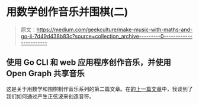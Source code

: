 # 用数学创作音乐并围棋(二)

> 原文：<https://medium.com/geekculture/make-music-with-maths-and-go-ii-7d49d438b83c?source=collection_archive---------0----------------------->

## 使用 Go CLI 和 web 应用程序创作音乐，并使用 Open Graph 共享音乐

这是关于用数学和围棋制作音乐系列的第二篇文章。在[的上一篇文章](/codestory/make-music-with-maths-and-go-i-abfdbcf73b65)中，我谈到了我们如何通过产生正弦波来创造音符。